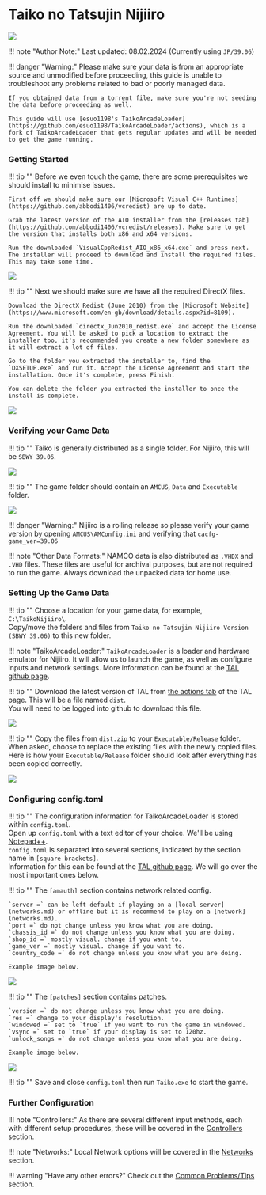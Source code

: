 # Taiko no Tatsujin Nijiiro


<img src="/img/taikonijiiro/taikonijiiro.png">

!!! note "Author Note:"
	Last updated: 08.02.2024 (Currently using `JP/39.06`)

!!! danger "Warning:"
	Please make sure your data is from an appropriate source and unmodified before proceeding, this guide is unable to troubleshoot any problems related to bad or poorly managed data.

	If you obtained data from a torrent file, make sure you're not seeding the data before proceeding as well.

	This guide will use [esuo1198's TaikoArcadeLoader](https://github.com/esuo1198/TaikoArcadeLoader/actions), which is a fork of TaikoArcadeLoader that gets regular updates and will be needed to get the game running.

### Getting Started

!!! tip ""
	Before we even touch the game, there are some prerequisites we should install to minimise issues.

	First off we should make sure our [Microsoft Visual C++ Runtimes](https://github.com/abbodi1406/vcredist) are up to date.

	Grab the latest version of the AIO installer from the [releases tab](https://github.com/abbodi1406/vcredist/releases). Make sure to get the version that installs both x86 and x64 versions.

	Run the downloaded `VisualCppRedist_AIO_x86_x64.exe` and press next. The installer will proceed to download and install the required files. This may take some time.

<img src="/img/taikonijiiro/AIO_finished.png">

!!! tip ""
	Next we should make sure we have all the required DirectX files.

	Download the DirectX Redist (June 2010) from the [Microsoft Website](https://www.microsoft.com/en-gb/download/details.aspx?id=8109).

	Run the downloaded `directx_Jun2010_redist.exe` and accept the License Agreement. You will be asked to pick a location to extract the installer too, it's recommended you create a new folder somewhere as it will extract a lot of files.

	Go to the folder you extracted the installer to, find the `DXSETUP.exe` and run it. Accept the License Agreement and start the installation. Once it's complete, press Finish.

	You can delete the folder you extracted the installer to once the install is complete.

<img src="/img/taikonijiiro/redist_finished.png">

### Verifying your Game Data

!!! tip ""
	Taiko is generally distributed as a single folder. For Nijiiro, this will be `SBWY 39.06`.

<img src="/img/taikonijiiro/1.png">

!!! tip ""
	The game folder should contain an `AMCUS`, `Data` and `Executable` folder.

<img src="/img/taikonijiiro/2.png">

!!! danger "Warning:"
	Nijiiro is a rolling release so please verify your game version by opening `AMCUS\AMConfig.ini` and verifying that `cacfg-game_ver=39.06`

!!! note "Other Data Formats:"
	NAMCO data is also distributed as `.VHDX` and `.VHD` files. These files are useful for archival purposes, but are not required to run the game. Always download the unpacked data for home use.

### Setting Up the Game Data

!!! tip ""
	Choose a location for your game data, for example, `C:\TaikoNijiiro\`.  
	Copy/move the folders and files from `Taiko no Tatsujin Nijiiro Version (SBWY 39.06)` to this new folder.  

!!! note "TaikoArcadeLoader:"
	`TaikoArcadeLoader` is a loader and hardware emulator for Nijiiro. It will allow us to launch the game, as well as configure inputs and network settings. More information can be found at the [TAL github page](https://github.com/esuo1198/TaikoArcadeLoader).

!!! tip ""
	Download the latest version of TAL from [the actions tab](https://github.com/esuo1198/TaikoArcadeLoader/actions) of the TAL page. This will be a file named `dist`.   
	You will need to be logged into github to download this file.

<img src="/img/taikonijiiro/dist.png">

!!! tip ""
	Copy the files from `dist.zip` to your `Executable/Release` folder. When asked, choose to replace the existing files with the newly copied files.  
	Here is how your `Executable/Release` folder should look after everything has been copied correctly.

<img src="/img/taikonijiiro/executablereleasecomplete.png">

### Configuring config.toml

!!! tip ""
	The configuration information for TaikoArcadeLoader is stored within `config.toml`.  
	Open up `config.toml` with a text editor of your choice. We'll be using [Notepad++](https://notepad-plus-plus.org/).  
	`config.toml` is separated into several sections, indicated by the section name in `[square brackets]`.  
	Information for this can be found at the [TAL github page](https://github.com/esuo1198/TaikoArcadeLoader). We will go over the most important ones below.  

!!! tip ""
	The `[amauth]` section contains network related config.  

	`server =` can be left default if playing on a [local server](networks.md) or offline but it is recommend to play on a [network](networks.md).                                 
	`port =` do not change unless you know what you are doing.                                                                           
	`chassis_id =` do not change unless you know what you are doing.    
	`shop_id =` mostly visual. change if you want to.                            
	`game_ver =` mostly visual. change if you want to.                                                                
	`country_code =` do not change unless you know what you are doing.                                                           

	Example image below.

<img src="/img/taikonijiiro/amauth.png">

!!! tip ""
	The `[patches]` section contains patches.  

	`version =` do not change unless you know what you are doing.                                 
	`res =` change to your display's resolution.                                                                           
	`windowed =` set to `true` if you want to run the game in windowed.    
	`vsync =` set to `true` if your display is set to 120hz.                            
	`unlock_songs =` do not change unless you know what you are doing.                                                                                                                           

	Example image below.

<img src="/img/taikonijiiro/patches.png">

!!! tip ""
	Save and close `config.toml` then run `Taiko.exe` to start the game.


### Further Configuration

!!! note "Controllers:"
	As there are several different input methods, each with different setup procedures, these will be covered in the [Controllers](controllers.md) section.

!!! note "Networks:"
	Local Network options will be covered in the [Networks](networks.md) section.

!!! warning "Have any other errors?"
	Check out the [Common Problems/Tips](problems.md) section.